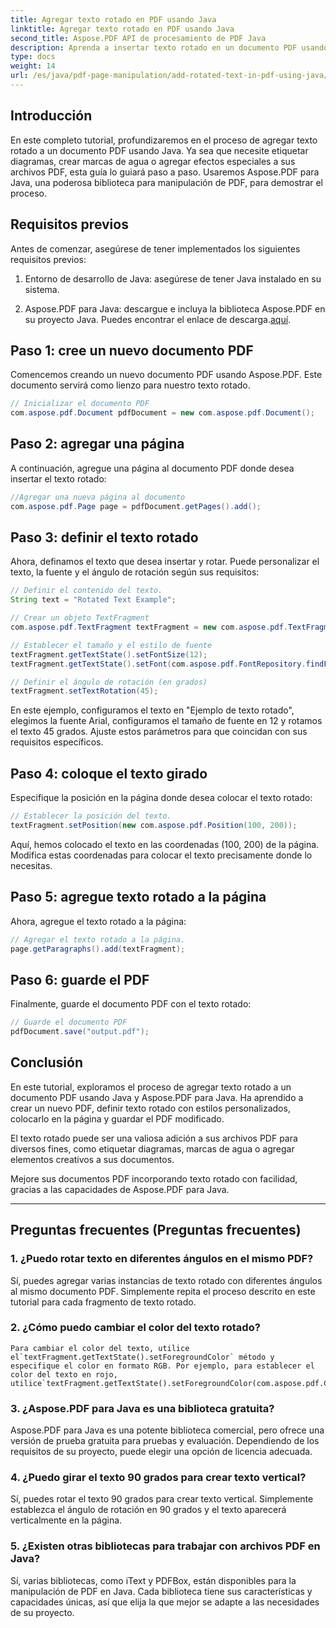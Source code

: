 ```yaml
---
title: Agregar texto rotado en PDF usando Java
linktitle: Agregar texto rotado en PDF usando Java
second_title: Aspose.PDF API de procesamiento de PDF Java
description: Aprenda a insertar texto rotado en un documento PDF usando Java. Siga esta guía detallada paso a paso con ejemplos de código para mejorar sus archivos PDF con texto rotado.
type: docs
weight: 14
url: /es/java/pdf-page-manipulation/add-rotated-text-in-pdf-using-java/
---
```


## Introducción

En este completo tutorial, profundizaremos en el proceso de agregar texto rotado a un documento PDF usando Java. Ya sea que necesite etiquetar diagramas, crear marcas de agua o agregar efectos especiales a sus archivos PDF, esta guía lo guiará paso a paso. Usaremos Aspose.PDF para Java, una poderosa biblioteca para manipulación de PDF, para demostrar el proceso.

## Requisitos previos

Antes de comenzar, asegúrese de tener implementados los siguientes requisitos previos:

1. Entorno de desarrollo de Java: asegúrese de tener Java instalado en su sistema.

2.  Aspose.PDF para Java: descargue e incluya la biblioteca Aspose.PDF en su proyecto Java. Puedes encontrar el enlace de descarga.[aquí](https://releases.aspose.com/pdf/java/).

## Paso 1: cree un nuevo documento PDF

Comencemos creando un nuevo documento PDF usando Aspose.PDF. Este documento servirá como lienzo para nuestro texto rotado.

```java
// Inicializar el documento PDF
com.aspose.pdf.Document pdfDocument = new com.aspose.pdf.Document();
```

## Paso 2: agregar una página

A continuación, agregue una página al documento PDF donde desea insertar el texto rotado:

```java
//Agregar una nueva página al documento
com.aspose.pdf.Page page = pdfDocument.getPages().add();
```

## Paso 3: definir el texto rotado

Ahora, definamos el texto que desea insertar y rotar. Puede personalizar el texto, la fuente y el ángulo de rotación según sus requisitos:

```java
// Definir el contenido del texto.
String text = "Rotated Text Example";

// Crear un objeto TextFragment
com.aspose.pdf.TextFragment textFragment = new com.aspose.pdf.TextFragment(text);

// Establecer el tamaño y el estilo de fuente
textFragment.getTextState().setFontSize(12);
textFragment.getTextState().setFont(com.aspose.pdf.FontRepository.findFont("Arial"));

// Definir el ángulo de rotación (en grados)
textFragment.setTextRotation(45);
```

En este ejemplo, configuramos el texto en "Ejemplo de texto rotado", elegimos la fuente Arial, configuramos el tamaño de fuente en 12 y rotamos el texto 45 grados. Ajuste estos parámetros para que coincidan con sus requisitos específicos.

## Paso 4: coloque el texto girado

Especifique la posición en la página donde desea colocar el texto rotado:

```java
// Establecer la posición del texto.
textFragment.setPosition(new com.aspose.pdf.Position(100, 200));
```

Aquí, hemos colocado el texto en las coordenadas (100, 200) de la página. Modifica estas coordenadas para colocar el texto precisamente donde lo necesitas.

## Paso 5: agregue texto rotado a la página

Ahora, agregue el texto rotado a la página:

```java
// Agregar el texto rotado a la página.
page.getParagraphs().add(textFragment);
```

## Paso 6: guarde el PDF

Finalmente, guarde el documento PDF con el texto rotado:

```java
// Guarde el documento PDF
pdfDocument.save("output.pdf");
```

## Conclusión

En este tutorial, exploramos el proceso de agregar texto rotado a un documento PDF usando Java y Aspose.PDF para Java. Ha aprendido a crear un nuevo PDF, definir texto rotado con estilos personalizados, colocarlo en la página y guardar el PDF modificado.

El texto rotado puede ser una valiosa adición a sus archivos PDF para diversos fines, como etiquetar diagramas, marcas de agua o agregar elementos creativos a sus documentos.

Mejore sus documentos PDF incorporando texto rotado con facilidad, gracias a las capacidades de Aspose.PDF para Java.

---

## Preguntas frecuentes (Preguntas frecuentes)

### 1. ¿Puedo rotar texto en diferentes ángulos en el mismo PDF?
   Sí, puedes agregar varias instancias de texto rotado con diferentes ángulos al mismo documento PDF. Simplemente repita el proceso descrito en este tutorial para cada fragmento de texto rotado.

### 2. ¿Cómo puedo cambiar el color del texto rotado?
    Para cambiar el color del texto, utilice el`textFragment.getTextState().setForegroundColor` método y especifique el color en formato RGB. Por ejemplo, para establecer el color del texto en rojo, utilice`textFragment.getTextState().setForegroundColor(com.aspose.pdf.Color.getRed());`.

### 3. ¿Aspose.PDF para Java es una biblioteca gratuita?
   Aspose.PDF para Java es una potente biblioteca comercial, pero ofrece una versión de prueba gratuita para pruebas y evaluación. Dependiendo de los requisitos de su proyecto, puede elegir una opción de licencia adecuada.

### 4. ¿Puedo girar el texto 90 grados para crear texto vertical?
   Sí, puedes rotar el texto 90 grados para crear texto vertical. Simplemente establezca el ángulo de rotación en 90 grados y el texto aparecerá verticalmente en la página.

### 5. ¿Existen otras bibliotecas para trabajar con archivos PDF en Java?
   Sí, varias bibliotecas, como iText y PDFBox, están disponibles para la manipulación de PDF en Java. Cada biblioteca tiene sus características y capacidades únicas, así que elija la que mejor se adapte a las necesidades de su proyecto.